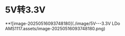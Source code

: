 # 5V转3.3V

**![image-20250516093748180](./image/5V---3.3V LDo AMS1117.assets/image-20250516093748180.png)